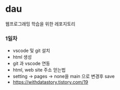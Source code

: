 # dau
웹프로그래밍 학습을 위한 레포지토리

### 1일차
- vscode 및 git 설치
- html 생성
- git 과 vscode 연동
- html, web site 주소 얻는법
- setting -> pages -> none을 main 으로 변경후 save
- https://withdatastory.tistory.com/19

